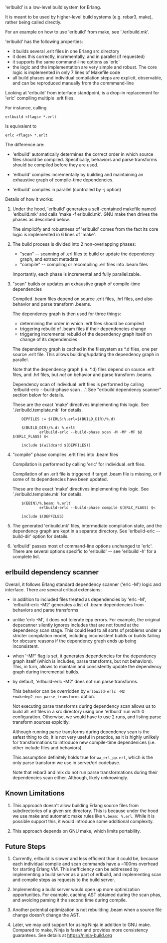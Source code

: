 'erlbuild' is a low-level build system for Erlang.

It is meant to be used by higher-level build systems (e.g. rebar3, make), rather
being called directly.

For an example on how to use 'erlbuild' from make, see './erlbuild.mk'.

'erlbuild' has the following properties:

- it builds several .erlt files in one Erlang src directory
- it does this correctly, incrementally, and in parallel (if requested)
- it supports the same command-line options as 'erlc'
- the logic and the implementation are very simple and robust. The core logic
  is implemented in only 7 lines of Makefile code
- all build phases and individual compilation steps are explicit, observable,
  and can be reproduced manually from the commmand-line

Looking at 'erlbuild' from interface standpoint, is a drop-in replacement
for 'erlc' compiling multiple .erlt files.

For instance, calling

    erlbuild <flags> *.erlt

Is equivalent to

    erlc <flags> *.erlt

The difference are:

- 'erlbuild' automatically determines the correct order in which source files
  should be compiled. Specifically, behaviors and parse transforms should be
  compiled before they are used.

- 'erlbuild' compiles incrementally by building and maintaining an exhaustive
  graph of compile-time dependencies.

- 'erlbuild' compiles in parallel (controlled by -j option)


Details of how it works:

1.  Under the hood, 'erlbuild' generates a self-contained makefile named
    'erlbuild.mk' and calls 'make -f erlbuild.mk'. GNU make then drives the
    phases as described below.

    The simplicify and robustness of 'erlbuild' comes from the fact its core
    logic is implemented in 6 lines of 'make'.


2.  The build process is divided into 2 non-overlapping phases:

    - "scan"         -- scanning of .erl files to build or update the dependency graph, and extract metadata
    - "compile"      -- compiling or recompiling .erl files into .beam files

    Importantly, each phase is incremental and fully parallelizable.


3.  "scan" builds or updates an exhaustive graph of compile-time dependencies

    Compiled .beam files depend on source .erlt files, .hrl files, and also
    behavior and parse transform .beams.

    The dependency graph is then used for three things:

    - determining the order in which .erlt files should be compiled
    - triggering rebuild of .beam files if their dependencies change
    - triggering incremental rebuild of the dependency graph itself on change of
      its dependencies

    The dependency graph is cached in the filesystem as *.d files, one per
    source .erlt file. This allows building/updating the dependency graph in
    parallel.

    Note that the dependency graph (i.e. *.d) files depend on source .erlt files,
    and .hrl files, but *not* on behavior and parse transform .beams.

    Dependency scan of individual .erlt files is performed by calling
    'erlbuild-erlc --build-phase scan ...'. See "erlbuild dependency scanner"
    section below for details.

    These are the exact 'make' directives implementing this logic. See
    './erlbuild.template.mk' for details.

    ```
        DEPFILES := $(ERLS:%.erl=$(BUILD_DIR)/%.d)

        $(BUILD_DIR)/%.d: %.erlt
                erlbuild-erlc --build-phase scan -M -MP -MF $@ $(ERLC_FLAGS) $<

        include $(wildcard $(DEPFILES))
    ```


4.  "compile" phase compiles .erlt files into .beam files

    Compilation is performed by calling 'erlc' for individual .erlt files.

    Compilation of an .erlt file is triggered if target .beam file is missing, or
    if some of its dependencies have been updated.

    These are the exact 'make' directives implementing this logic. See
    './erlbuild.template.mk' for details.

    ```
        $(EBIN)/%.beam: %.erlt
                erlbuild-erlc --build-phase compile $(ERLC_FLAGS) $<

        include $(DEPFILES)
    ```


5.  The generated 'erlbuild.mk' files, intermediate compilation state, and
    the dependency graph are kept in a separate directory. See 'erlbuild-erlc
    --build-dir' option for details.


6.  'erlbuild' passes most of command-line options unchanged to 'erlc'. There
    are several options specific to 'erlbuild' -- see 'erlbuild -h' for a
    complete list.


## erlbuild dependency scanner

Overall, it follows Erlang standard dependency scanner ('erlc -M') logic and
interface. There are several critical extensions:

- in addition to included files treated as dependencies by 'erlc -M',
  'erlbuild-erlc -M2' generates a list of .beam dependencies from behaviors
  and parse transforms

- unlike 'erlc -M', it does not tolerate epp errors. For example, the original
  depscanner silently ignores includes that are not found at the dependency scan
  stage. This could lead to all sorts of problems under a stricter compilation
  model, including inconsistent builds or builds failing for obcsure reasons if
  the dependency graph ends up being inconsistent.

- when '-MF' flag is set, it generates dependencies for the dependency graph
  itself (which is includes, parse transforms, but not behaviors). This, in
  turn, allows to maintain and consistently update the dependency graph during
  incremental builds.

- by default, 'erlbuild-erlc -M2' does not run parse transforms.

  This behavior can be overridden by `erlbuild-erlc -M2 +makedep2_run_parse_transforms`
  option.

  Not executing parse transforms during dependency scan allows us to build all
  .erl files in a src directory using one 'erlbuild' run with 0 configuration.
  Otherwise, we would have to use 2 runs, and listing parse transform sources
  explcitly.

  Although running parse transforms during dependency scan is the safest thing
  to do, it is not very useful in practice, as it is highly unlikely for
  transformations to introduce new compile-time dependenices (i.e.  other
  include files and behaviors).

  This assumption definitely holds true for `wa_erl_pp.erl`, which is the only
  parse transform we use in server/erl codebase.

  Note that rebar3 and mix do not run parse transformations during their
  dependencies scan either. Although, likely unknowingly.


## Known Limitations

1. This approach doesn't allow building Erlang source files from subdirectories
   of a given src directory. This is because under the hood we use make and
   automatic make rules like `%.beam: %.erl`. While it is possible support
   this, it would introduce some additional complexity.

2. This approach depends on GNU make, which limits portability.


## Future Steps

1. Currently, erlbuild is slower and less efficient than it could be, because
   each individual compile and scan commands have a ~100ms overhead for
   starting Erlang VM. This inefficiency can be addressed by implementing a
   build server as a part of erlbuild, and implementing scan and compile
   steps as requests to the build server.

2. Implementing a build server would open up more optimization opportunities.
   For example, caching AST obtained during the scan phas, and avoiding parsing
   it the second time during compile.

3. Another potential optimization is not rebuilding .beam when a source file
   change doesn't change the AST.

4. Later, we may add support for using Ninja in addition to GNU make. Compared
   to make, Ninja is faster and provides more consistency guarantees. See
   details at https://ninja-build.org
